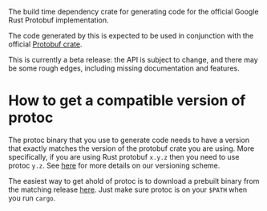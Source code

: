 The build time dependency crate for generating code for the official Google Rust
Protobuf implementation.

The code generated by this is expected to be used in conjunction with the
official [Protobuf crate](http://crates.io/crates/protobuf).

This is currently a beta release: the API is subject to change,
and there may be some rough edges, including missing documentation and features.

# How to get a compatible version of protoc

The protoc binary that you use to generate code needs to have a version that
exactly matches the version of the protobuf crate you are using. More
specifically, if you are using Rust protobuf `x.y.z` then you need to use protoc
`y.z`. See [here](https://protobuf.dev/support/version-support/) for more
details on our versioning scheme.

The easiest way to get ahold of protoc is to download a prebuilt binary from the
matching release [here](https://github.com/protocolbuffers/protobuf/releases).
Just make sure protoc is on your `$PATH` when you run `cargo`.
